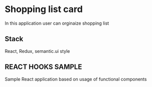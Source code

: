# Shopping list card

In this application user can orginaize shopping list

## Stack

React, Redux, semantic.ui style

## REACT HOOKS SAMPLE

Sample React application based on usage of functional components
